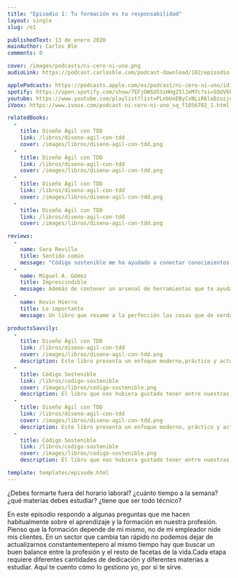 ```yaml
---
title: "Episodio 1: Tu formación es tu responsabilidad"
layout: single
slug: /e1

publishedText: 13 de enero 2020
mainAuthor: Carlos Blé
comments: 0

cover: /images/podcasts/ni-cero-ni-uno.png
audioLink: https://podcast.carlosble.com/podcast-download/102/episodio-1-tu-formacion-es-tu-responsabilidad.mp3

applePodcasts: https://podcasts.apple.com/es/podcast/ni-cero-ni-uno/id1494641496
spotify: https://open.spotify.com/show/7EFjOWSU5SiHHg25lJeM7c?si=SQUV6kwuTl-dUN4t3QusqA&nd=1
youtube: https://www.youtube.com/playlist?list=PLebUoEByCvNLiR6leDzuij4C0PrjX-0Uq
iVoox: https://www.ivoox.com/podcast-ni-cero-ni-uno_sq_f1856702_1.html

relatedBooks:
  -
    title: Diseño Ágil con TDD
    link: /libros/diseno-agil-con-tdd
    cover: /images/libros/diseno-agil-con-tdd.png
  -
    title: Diseño Ágil con TDD
    link: /libros/diseno-agil-con-tdd
    cover: /images/libros/diseno-agil-con-tdd.png
  -
    title: Diseño Ágil con TDD
    link: /libros/diseno-agil-con-tdd
    cover: /images/libros/diseno-agil-con-tdd.png
  -
    title: Diseño Ágil con TDD
    link: /libros/diseno-agil-con-tdd
    cover: /images/libros/diseno-agil-con-tdd.png

reviews:
  -
    name: Sara Revilla
    title: Sentido común
    message: "Código sostenible me ha ayudado a conectar conocimientos que ni siquiera sabía que tenía. Carlos Blé explica y justifica los conceptos del código sostenible de tal manera que se convierten en sentido común."
  -
    name: Miguel A. Gómez
    title: Imprescindible
    message: Además de contener un arsenal de herramientas que te ayudaran a mejorar tu técnica como developer, es muy ameno. El mejor libro de programación en español que podrás encontrar.
  -
    name: Kevin Hierro
    title: Lo importante
    message: Un libro que resume a la perfección las cosas que de verdad aportan y se aplican en el día a día

productsSavvily:
  -
    title: Diseño Ágil con TDD
    link: /libros/diseno-agil-con-tdd
    cover: /images/libros/diseno-agil-con-tdd.png
    description: Este libro presenta un enfoque moderno,práctico y actualizado de TDD, con diferentes lenguajes de programación, apto para cualquier persona que desarrolle software.
  -
    title: Código Sostenible
    link: /libros/codigo-sostenible
    cover: /images/libros/codigo-sostenible.png
    description: El libro que nos hubiera gustado tener entre nuestras manos cuando estábamos aprendiendo a programar.
  -
    title: Diseño Ágil con TDD
    link: /libros/diseno-agil-con-tdd
    cover: /images/libros/diseno-agil-con-tdd.png
    description: Este libro presenta un enfoque moderno, práctico y actualizado de TDD, con diferentes lenguajes de programación, apto para cualquier persona que desarrolle software.
  -
    title: Código Sostenible
    link: /libros/codigo-sostenible
    cover: /images/libros/codigo-sostenible.png
    description: El libro que nos hubiera gustado tener entre nuestras manos cuando estábamos aprendiendo a programar.

template: templates/episode.html
---
```


¿Debes formarte fuera del horario laboral? ¿cuánto tiempo a la semana? ¿qué materias debes estudiar? ¿tiene que ser todo técnico?

En este episodio respondo a algunas preguntas que me hacen habitualmente sobre el aprendizaje y la formación en nuestra profesión. Pienso que la formación depende de mi mismo, no de mi empleador nide mis clientes. En un sector que cambia tan rápido no podemos dejar de actualizarnos constantementepero al mismo tiempo hay que buscar un buen balance entre la profesión y el resto de facetas de la vida.Cada etapa requiere diferentes cantidades de dedicación y diferentes materias a estudiar. Aquí te cuento cómo lo gestiono yo, por si te sirve.